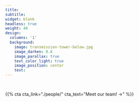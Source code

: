 ```yaml
---
title:
subtitle:
widget: blank
headless: true
weight: 40
design:
  columns: '1'
  background:
    image: transmission-tower-below.jpg
    image_darken: 0.8
    image_parallax: true
    text_color_light: true
    image_position: center
    text:
---
```

<br>

{{% cta cta_link="./people/" cta_text="Meet our team! →" %}}
<br>

<style>
  /* #content { width: 300px; height: 300px; border: 1px solid black; position: relative; } */
  .topright { position: absolute; top: 5px; right: 5px; text-align: right; }
  .bottomright { position: absolute; bottom: -100px; right: 0px; text-align: right; font-size: x-small; }
</style>
  <div class="bottomright">Image © Anders Lagerås / CC BY-SA 3.0</div>
</div>
